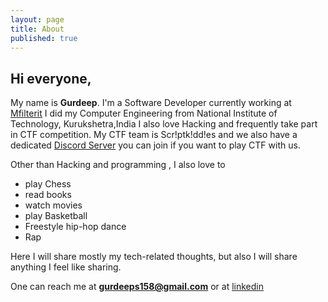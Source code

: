 ```yaml
---
layout: page
title: About
published: true
---
```


## Hi everyone,
My name is **Gurdeep**. I'm a Software Developer currently working at [Mfilterit](https://www.mfilterit.com)
I did my Computer Engineering from National Institute of Technology, Kurukshetra,India
I also love Hacking and frequently take part in CTF competition. My CTF team is Scr!ptk!dd!es and we also have a dedicated [Discord Server](https://discord.gg/nbZJekr) you can join if you want to play CTF with us.

Other than Hacking and programming , I also love to 

* play Chess
* read books
* watch movies
* play Basketball
* Freestyle hip-hop dance
* Rap

Here I will share  mostly my tech-related thoughts, but also I will share anything I feel like sharing.

One can reach me at **gurdeeps158@gmail.com**  or at [linkedin](https://in.linkedin.com/in/gurdeep-singh-4469a7125)

